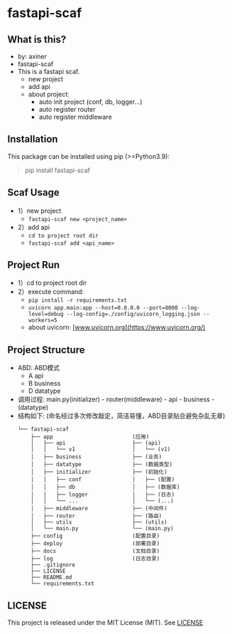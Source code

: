 # fastapi-scaf

## What is this?
- by: axiner
- fastapi-scaf
- This is a fastapi scaf.
  - new project
  - add api
  - about project:
    - auto init project (conf, db, logger...)
    - auto register router
    - auto register middleware

## Installation
This package can be installed using pip (>=Python3.9):
> pip install fastapi-scaf

## Scaf Usage
- 1）new project
  - `fastapi-scaf new <project_name>`
- 2）add api
  - `cd to project root dir`
  - `fastapi-scaf add <api_name>`

## Project Run
- 1）cd to project root dir
- 2）execute command:
  - `pip install -r requirements.txt`
  - `uvicorn app.main:app --host=0.0.0.0 --port=8000 --log-level=debug --log-config=./config/uvicorn_logging.json --workers=5`
  - about uvicorn: [www.uvicorn.org](https://www.uvicorn.org/)

## Project Structure
- ABD: ABD模式
  - A   api
  - B   business
  - D   datatype
- 调用过程: main.py(initializer) - router(middleware) - api - business - (datatype)
- 结构如下: (命名经过多次修改敲定，简洁易懂，ABD目录贴合避免杂乱无章)
  ```
  └── fastapi-scaf
      ├── app                         (应用)
      │   ├── api                     ├── (api)
      │   │   └── v1                  │   └── (v1)
      │   ├── business                ├── (业务)
      │   ├── datatype                ├── (数据类型)
      │   ├── initializer             ├── (初始化)
      │   │   ├── conf                │   ├── (配置)
      │   │   ├── db                  │   ├── (数据库)
      │   │   ├── logger              │   ├── (日志)
      │   │   └── ...                 │   └── (...)
      │   ├── middleware              ├── (中间件)
      │   ├── router                  ├── (路由)
      │   ├── utils                   ├── (utils)
      │   └── main.py                 └── (main.py)
      ├── config                      (配置目录)
      ├── deploy                      (部署目录)
      ├── docs                        (文档目录)
      ├── log                         (日志目录)
      ├── .gitignore
      ├── LICENSE
      ├── README.md
      └── requirements.txt
  ```

## LICENSE
This project is released under the MIT License (MIT). See [LICENSE](LICENSE)
